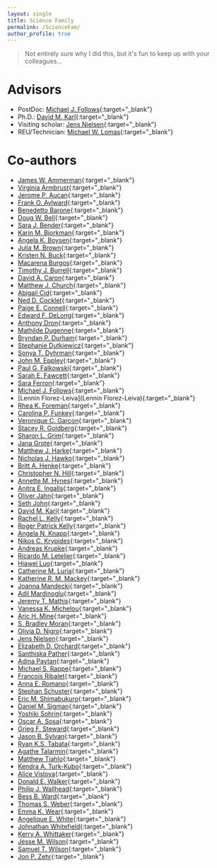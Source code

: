 ```yaml
---
layout: single
title: Science Family
permalink: /ScienceFam/
author_profile: true
---
```


> Not entirely sure why I did this, but it's fun to keep up with your colleagues...

# Advisors
* PostDoc: [Michael J. Follows](http://mick.mit.edu){:target="_blank"}
* Ph.D.: [David M. Karl](https://hahana.soest.hawaii.edu/lab/dkarl.html){:target="_blank"}
* Visiting scholar: [Jens Nielsen](https://www.sysbio.se/labs/nielsen/){:target="_blank"}
* REU/Technician: [Michael W. Lomas](https://www.bigelow.org/about/people/mlomas.html){:target="_blank"}

# Co-authors
* [James W. Ammerman](https://www.somas.stonybrook.edu/people/faculty/james-ammerman/){:target="_blank"}
* [Virginia Armbrust](https://armbrustlab.ocean.washington.edu){:target="_blank"}
* [Jerome P. Aucan](http://www.legos.obs-mip.fr/members/aucan){:target="_blank"}
* [Frank O. Aylward](https://www.aylwardlab.com){:target="_blank"}
* [Benedetto Barone](https://www.linkedin.com/in/benedetto-barone-8361671a){:target="_blank"}
* [Doug W. Bell](){:target="_blank"}
* [Sara J. Bender](https://www.moore.org/people-detail?personUrl=sarab){:target="_blank"}
* [Karin M. Bjorkman](https://hahana.soest.hawaii.edu/lab/personnel.html){:target="_blank"}
* [Angela K. Boysen](https://angie-b.github.io){:target="_blank"}
* [Julia M. Brown](https://www.bigelow.org/about/people/){:target="_blank"}
* [Kristen N. Buck](https://www.usf.edu/marine-science/research/partners-and-groups/southern-ocean-science/faculty.aspx){:target="_blank"}
* [Macarena Burgos](https://hahana.soest.hawaii.edu/cmorehale/newpeople.html){:target="_blank"}
* [Timothy J. Burrell](http://scope.soest.hawaii.edu/staff.html){:target="_blank"}
* [David A. Caron](https://dornsife.usc.edu/labs/caron/){:target="_blank"}
* [Matthew J. Church](https://microbialbiogeochemistry.com){:target="_blank"}
* [Abigail Cid](https://www.researchgate.net/profile/Abigail_Cid_Andres){:target="_blank"}
* [Ned D. Cocklet](){:target="_blank"}
* [Paige E. Connell](https://sites.google.com/site/paigeconnellusc/){:target="_blank"}
* [Edward F. DeLong](http://scope.soest.hawaii.edu/bios/DeLong.html){:target="_blank"}
* [Anthony Dron](https://www.researchgate.net/scientific-contributions/59288564_Anthony_Dron){:target="_blank"}
* [Mathilde Dugenne](http://scope.soest.hawaii.edu/researchers.html){:target="_blank"}
* [Bryndan P. Durham](https://armbrustlab.ocean.washington.edu/people/durham/){:target="_blank"}
* [Stephanie Dutkiewicz](http://ocean.mit.edu/~stephd/){:target="_blank"}
* [Sonya T. Dyhrman](https://dyhrman.ldeo.columbia.edu){:target="_blank"}
* [John M. Eppley](https://scholar.google.com/citations?user=4S2q_9cAAAAJ&hl=en){:target="_blank"}
* [Paul G. Falkowski](https://ebme.marine.rutgers.edu){:target="_blank"}
* [Sarah E. Fawcett](https://sarahefawcett.wordpress.com){:target="_blank"}
* [Sara Ferron](https://hahana.soest.hawaii.edu/lab/personnel.html){:target="_blank"}
* [Michael J. Follows](http://mick.mit.edu){:target="_blank"}
* [Lennin Florez-Leiva](Lennin Florez-Leiva){:target="_blank"}
* [Rhea K. Foreman](https://hahana.soest.hawaii.edu/lab/personnel.html){:target="_blank"}
* [Carolina P. Funkey](https://www.researchgate.net/profile/Carolina_Funkey){:target="_blank"}
* [Veronique C. Garcon](http://www.legos.obs-mip.fr/members/garcon){:target="_blank"}
* [Stacey R. Goldberg](https://upeikerrlab.ca/kerr-research-group/lab-members/stacey-goldberg){:target="_blank"}
* [Sharon L. Grim](https://www.researchgate.net/profile/Sharon_Grim){:target="_blank"}
* [Jana Grote](https://www.researchgate.net/scientific-contributions/71344378_Jana_Grote){:target="_blank"}
* [Matthew J. Harke](https://www.ldeo.columbia.edu/res/fac/micro_ocean/Matt.html){:target="_blank"}
* [Nicholas J. Hawko](https://scholar.google.com/citations?user=EcToHdsAAAAJ&hl=en){:target="_blank"}
* [Britt A. Henke](https://www.jzehrlab.com/personnel){:target="_blank"}
* [Christopher N. Hill](https://eapsweb.mit.edu/people/cnh){:target="_blank"}
* [Annette M. Hynes](https://armbrustlab.ocean.washington.edu/people/hynes/){:target="_blank"}
* [Anitra E. Ingalls](https://sites.google.com/view/anitra-ingalls){:target="_blank"}
* [Oliver Jahn](https://eapsweb.mit.edu/people/jahn){:target="_blank"}
* [Seth John](http://www.mtel.rocks){:target="_blank"}
* [David M. Karl](https://hahana.soest.hawaii.edu/lab/dkarl.html){:target="_blank"}
* [Rachel L. Kelly](https://www.researchgate.net/profile/Rachel_Kelly20){:target="_blank"}
* [Roger Patrick Kelly](https://web.uri.edu/gso/meet/roger-kelly/){:target="_blank"}
* [Angela N. Knapp](http://myweb.fsu.edu/anknapp/){:target="_blank"}
* [Nikos C. Krypides](https://jgi.doe.gov/about-us/organization/prokaryote-super-program/nikos-kyrpides/){:target="_blank"}
* [Andreas Krupke](https://marmic.mpg.de/marmic2/participating.php?section=students&profile=akrupke){:target="_blank"}
* [Ricardo M. Letelier](https://ceoas.oregonstate.edu/people/ricardo-letelier){:target="_blank"}
* [Hiawei Luo](){:target="_blank"}
* [Catherine M. Luria](https://www.researchgate.net/profile/Catherine_Luria){:target="_blank"}
* [Katherine R. M. Mackey](https://www.katemackey.com/){:target="_blank"}
* [Joanna Mandecki](https://www.linkedin.com/in/jmandecki){:target="_blank"}
* [Adil Mardinoglu](http://sysmedicine.com){:target="_blank"}
* [Jeremy T. Mathis](https://cpo.noaa.gov/Contact/Jeremy-Mathis-Director-Arctic-Research-Program){:target="_blank"}
* [Vanessa K. Michelou](){:target="_blank"}
* [Aric H. Mine](http://www.fresnostate.edu/csm/ees/faculty-staff/minearic.html){:target="_blank"}
* [S. Bradley Moran](https://uaf.edu/cfos/people/faculty/detail/s-bradley-moran.php){:target="_blank"}
* [Olivia D. Nigro](http://www.soest.hawaii.edu/oceanography/faculty/steward/StewardLab/Personnel.html){:target="_blank"}
* [Jens Nielsen](https://www.sysbio.se/labs/nielsen/){:target="_blank"}
* [Elizabeth D. Orchard](https://www.linkedin.com/in/elizabeth-orchard-1abb4b1b){:target="_blank"}
* [Santhiska Pather](https://www.researchgate.net/scientific-contributions/2056727500_Santhiska_Pather){:target="_blank"}
* [Adina Paytan](https://websites.pmc.ucsc.edu/~apaytan/page_adina.html){:target="_blank"}
* [Michael S. Rappe](https://rappelab.wordpress.com){:target="_blank"}
* [Francois Ribalet](https://francoisribalet.netlify.app){:target="_blank"}
* [Anna E. Romano](https://ismagilovlab.caltech.edu/people/){:target="_blank"}
* [Stephan Schuster](http://www.scelse.sg/People/Detail/8286cf14-1285-4e90-bbfa-608cff49d295){:target="_blank"}
* [Eric M. Shimabukuro](https://hahana.soest.hawaii.edu/hot/staff.html){:target="_blank"}
* [Daniel M. Sigman](https://sigman.princeton.edu){:target="_blank"}
* [Yoshiki Sohrin](https://www.researchgate.net/scientific-contributions/18139536_Yoshiki_Sohrin){:target="_blank"}
* [Oscar A. Sosa](https://sites.google.com/pugetsound.edu/sosalab/){:target="_blank"}
* [Grieg F. Steward](https://sites.google.com/view/steward-lab-hawaii/home){:target="_blank"}
* [Jason B. Sylvan](https://sylvangeomicrobiology.wordpress.com){:target="_blank"}
* [Ryan K.S. Tabata](http://scope.soest.hawaii.edu/staff.html){:target="_blank"}
* [Agathe Talarmin](https://mme.kaust.edu.sa/Pages/agathe_talarmin.aspx){:target="_blank"}
* [Matthew Tiahlo](https://noc.ac.uk/people/matiahl){:target="_blank"}
* [Kendra A. Turk-Kubo](https://www.jzehrlab.com/personnel){:target="_blank"}
* [Alice Vislova](){:target="_blank"}
* [Donald E. Walker](){:target="_blank"}
* [Philip J. Wallhead](https://www.researchgate.net/profile/Philip_Wallhead){:target="_blank"}
* [Bess B. Ward](https://nitrogen.princeton.edu){:target="_blank"}
* [Thomas S. Weber](https://www.sas.rochester.edu/ees/weber/home){:target="_blank"}
* [Emma K. Wear](https://emmakwear.com){:target="_blank"}
* [Angelique E. White](http://www2.hawaii.edu/~aewhite/){:target="_blank"}
* [Johnathan Whitefield](https://ceoas.oregonstate.edu/ocean-observatories-initiative-personnel-bios){:target="_blank"}
* [Kerry A. Whittaker](https://www.sea.edu/academics/faculty_detail/dr.-kerry-a.-whittaker){:target="_blank"}
* [Jesse M. Wilson](https://www.polarmicrobes.org/people/){:target="_blank"}
* [Samuel T. Wilson](https://www.samtwilson.com){:target="_blank"}
* [Jon P. Zehr](https://www.jzehrlab.com){:target="_blank"}
